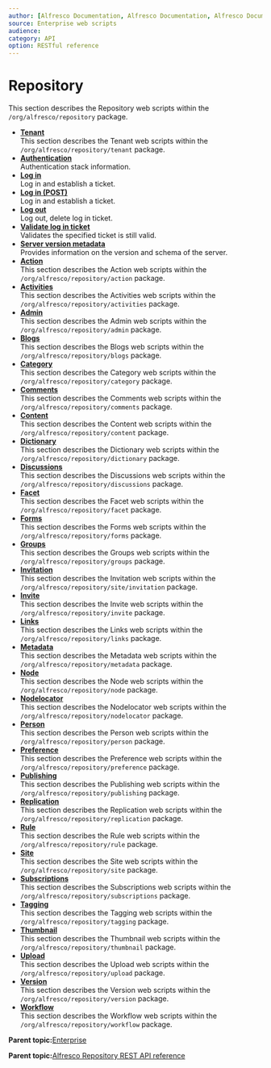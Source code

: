 ```yaml
---
author: [Alfresco Documentation, Alfresco Documentation, Alfresco Documentation]
source: Enterprise web scripts
audience: 
category: API
option: RESTful reference
---
```


# Repository

This section describes the Repository web scripts within the `/org/alfresco/repository` package.

-   **[Tenant](../references/RESTful-Tenant.md)**  
 This section describes the Tenant web scripts within the `/org/alfresco/repository/tenant` package.
-   **[Authentication](../references/RESTful-RepositoryAuthenticationGet.md)**  
 Authentication stack information.
-   **[Log in](../references/RESTful-RepositoryLoginGet.md)**  
 Log in and establish a ticket.
-   **[Log in \(POST\)](../references/RESTful-RepositoryLoginPost.md)**  
 Log in and establish a ticket.
-   **[Log out](../references/RESTful-RepositoryLoginticketDelete.md)**  
 Log out, delete log in ticket.
-   **[Validate log in ticket](../references/RESTful-RepositoryLoginticketGet.md)**  
 Validates the specified ticket is still valid.
-   **[Server version metadata](../references/RESTful-RepositoryServerGet.md)**  
 Provides information on the version and schema of the server.
-   **[Action](../references/RESTful-Action.md)**  
 This section describes the Action web scripts within the `/org/alfresco/repository/action` package.
-   **[Activities](../references/RESTful-Activities.md)**  
 This section describes the Activities web scripts within the `/org/alfresco/repository/activities` package.
-   **[Admin](../references/RESTful-Admin.md)**  
 This section describes the Admin web scripts within the `/org/alfresco/repository/admin` package.
-   **[Blogs](../references/RESTful-Blogs.md)**  
 This section describes the Blogs web scripts within the `/org/alfresco/repository/blogs` package.
-   **[Category](../references/RESTful-Category.md)**  
 This section describes the Category web scripts within the `/org/alfresco/repository/category` package.
-   **[Comments](../references/RESTful-Comments.md)**  
 This section describes the Comments web scripts within the `/org/alfresco/repository/comments` package.
-   **[Content](../references/RESTful-Content.md)**  
 This section describes the Content web scripts within the `/org/alfresco/repository/content` package.
-   **[Dictionary](../references/RESTful-Dictionary.md)**  
 This section describes the Dictionary web scripts within the `/org/alfresco/repository/dictionary` package.
-   **[Discussions](../references/RESTful-Discussions.md)**  
 This section describes the Discussions web scripts within the `/org/alfresco/repository/discussions` package.
-   **[Facet](../references/RESTful-Facet.md)**  
 This section describes the Facet web scripts within the `/org/alfresco/repository/facet` package.
-   **[Forms](../references/RESTful-Forms.md)**  
 This section describes the Forms web scripts within the `/org/alfresco/repository/forms` package.
-   **[Groups](../references/RESTful-Groups.md)**  
 This section describes the Groups web scripts within the `/org/alfresco/repository/groups` package.
-   **[Invitation](../references/RESTful-Invitation.md)**  
 This section describes the Invitation web scripts within the `/org/alfresco/repository/site/invitation` package.
-   **[Invite](../references/RESTful-Invite.md)**  
 This section describes the Invite web scripts within the `/org/alfresco/repository/invite` package.
-   **[Links](../references/RESTful-Links.md)**  
 This section describes the Links web scripts within the `/org/alfresco/repository/links` package.
-   **[Metadata](../references/RESTful-Metadata.md)**  
 This section describes the Metadata web scripts within the `/org/alfresco/repository/metadata` package.
-   **[Node](../references/RESTful-Node.md)**  
 This section describes the Node web scripts within the `/org/alfresco/repository/node` package.
-   **[Nodelocator](../references/RESTful-Nodelocator.md)**  
 This section describes the Nodelocator web scripts within the `/org/alfresco/repository/nodelocator` package.
-   **[Person](../references/RESTful-Person.md)**  
 This section describes the Person web scripts within the `/org/alfresco/repository/person` package.
-   **[Preference](../references/RESTful-Preference.md)**  
 This section describes the Preference web scripts within the `/org/alfresco/repository/preference` package.
-   **[Publishing](../references/RESTful-Publishing.md)**  
 This section describes the Publishing web scripts within the `/org/alfresco/repository/publishing` package.
-   **[Replication](../references/RESTful-Replication.md)**  
 This section describes the Replication web scripts within the `/org/alfresco/repository/replication` package.
-   **[Rule](../references/RESTful-Rule.md)**  
 This section describes the Rule web scripts within the `/org/alfresco/repository/rule` package.
-   **[Site](../references/RESTful-Site.md)**  
 This section describes the Site web scripts within the `/org/alfresco/repository/site` package.
-   **[Subscriptions](../references/RESTful-Subscriptions.md)**  
 This section describes the Subscriptions web scripts within the `/org/alfresco/repository/subscriptions` package.
-   **[Tagging](../references/RESTful-Tagging.md)**  
 This section describes the Tagging web scripts within the `/org/alfresco/repository/tagging` package.
-   **[Thumbnail](../references/RESTful-Thumbnail.md)**  
 This section describes the Thumbnail web scripts within the `/org/alfresco/repository/thumbnail` package.
-   **[Upload](../references/RESTful-Upload.md)**  
 This section describes the Upload web scripts within the `/org/alfresco/repository/upload` package.
-   **[Version](../references/RESTful-Version.md)**  
 This section describes the Version web scripts within the `/org/alfresco/repository/version` package.
-   **[Workflow](../references/RESTful-Workflow.md)**  
 This section describes the Workflow web scripts within the `/org/alfresco/repository/workflow` package.

**Parent topic:**[Enterprise](../references/RESTful-Enterprise.md)

**Parent topic:**[Alfresco Repository REST API reference](../references/RESTful-intro.md)

